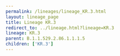 ```yaml
---
permalink: /lineages/lineage_KR.3.html
layout: lineage_page
title: Lineage KR.3
redirect_to: ../lineage.html?lineage=KR.3
lineage: KR.3
parent: B.1.1.529.2.86.1.1.1.5
children: ['KR.3']
---
```

